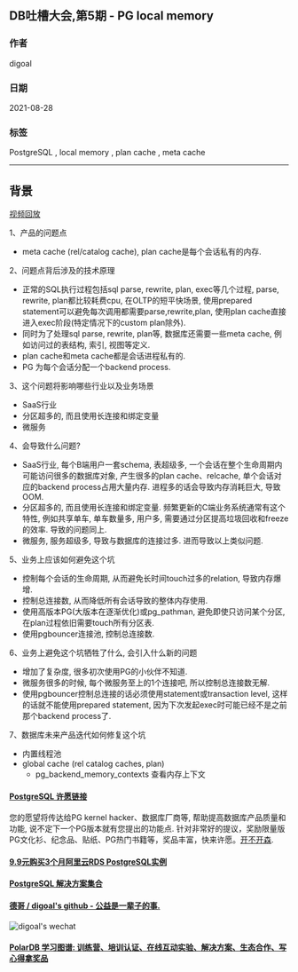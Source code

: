 ## DB吐槽大会,第5期 - PG local memory    
                
### 作者                
digoal                
                
### 日期                
2021-08-28                
                
### 标签                
PostgreSQL , local memory , plan cache , meta cache                
      
----      
        
## 背景            
[视频回放](https://www.bilibili.com/video/bv1QQ4y1h7b7)    
    
1、产品的问题点    
- meta cache (rel/catalog cache), plan cache是每个会话私有的内存.    
    
2、问题点背后涉及的技术原理          
- 正常的SQL执行过程包括sql parse, rewrite, plan, exec等几个过程, parse, rewrite, plan都比较耗费cpu, 在OLTP的短平快场景, 使用prepared statement可以避免每次调用都需要parse,rewrite,plan, 使用plan cache直接进入exec阶段(特定情况下的custom plan除外).    
- 同时为了处理sql parse, rewrite, plan等, 数据库还需要一些meta cache, 例如访问过的表结构, 索引, 视图等定义.    
- plan cache和meta cache都是会话进程私有的.   
- PG 为每个会话分配一个backend process.     
    
3、这个问题将影响哪些行业以及业务场景          
- SaaS行业  
- 分区超多的, 而且使用长连接和绑定变量   
- 微服务    
          
4、会导致什么问题?         
- SaaS行业, 每个B端用户一套schema, 表超级多, 一个会话在整个生命周期内可能访问很多的数据库对象, 产生很多的plan cache、relcache, 单个会话对应的backend process占用大量内存. 进程多的话会导致内存消耗巨大, 导致OOM.    
- 分区超多的, 而且使用长连接和绑定变量. 频繁更新的C端业务系统通常有这个特性, 例如共享单车, 单车数量多, 用户多, 需要通过分区提高垃圾回收和freeze的效率. 导致的问题同上.   
- 微服务, 服务超级多, 导致与数据库的连接过多. 进而导致以上类似问题.   
        
5、业务上应该如何避免这个坑          
- 控制每个会话的生命周期, 从而避免长时间touch过多的relation, 导致内存爆增.   
- 控制总连接数, 从而降低所有会话导致的整体内存使用.   
- 使用高版本PG(大版本在逐渐优化)或pg_pathman, 避免即使只访问某个分区, 在plan过程依旧需要touch所有分区表.   
- 使用pgbouncer连接池, 控制总连接数.   
        
6、业务上避免这个坑牺牲了什么, 会引入什么新的问题          
- 增加了复杂度, 很多初次使用PG的小伙伴不知道.    
- 微服务很多的时候, 每个微服务至上的1个连接吧, 所以控制总连接数无解.    
- 使用pgbouncer控制总连接的话必须使用statement或transaction level, 这样的话就不能使用prepared statement, 因为下次发起exec时可能已经不是之前那个backend process了.    
          
7、数据库未来产品迭代如何修复这个坑     
- 内置线程池    
- global cache (rel catalog caches, plan)    
    - pg_backend_memory_contexts 查看内存上下文     
      
  
#### [PostgreSQL 许愿链接](https://github.com/digoal/blog/issues/76 "269ac3d1c492e938c0191101c7238216")
您的愿望将传达给PG kernel hacker、数据库厂商等, 帮助提高数据库产品质量和功能, 说不定下一个PG版本就有您提出的功能点. 针对非常好的提议，奖励限量版PG文化衫、纪念品、贴纸、PG热门书籍等，奖品丰富，快来许愿。[开不开森](https://github.com/digoal/blog/issues/76 "269ac3d1c492e938c0191101c7238216").  
  
  
#### [9.9元购买3个月阿里云RDS PostgreSQL实例](https://www.aliyun.com/database/postgresqlactivity "57258f76c37864c6e6d23383d05714ea")
  
  
#### [PostgreSQL 解决方案集合](https://yq.aliyun.com/topic/118 "40cff096e9ed7122c512b35d8561d9c8")
  
  
#### [德哥 / digoal's github - 公益是一辈子的事.](https://github.com/digoal/blog/blob/master/README.md "22709685feb7cab07d30f30387f0a9ae")
  
  
![digoal's wechat](../pic/digoal_weixin.jpg "f7ad92eeba24523fd47a6e1a0e691b59")
  
  
#### [PolarDB 学习图谱: 训练营、培训认证、在线互动实验、解决方案、生态合作、写心得拿奖品](https://www.aliyun.com/database/openpolardb/activity "8642f60e04ed0c814bf9cb9677976bd4")
  

